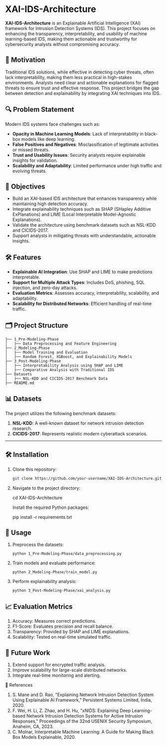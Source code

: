 # XAI-IDS-Architecture

**XAI-IDS-Architecture** is an Explainable Artificial Intelligence (XAI) framework for Intrusion Detection Systems (IDS). This project focuses on enhancing the transparency, interpretability, and usability of machine learning-based IDS, making them actionable and trustworthy for cybersecurity analysts without compromising accuracy.

## 🚀 Motivation

Traditional IDS solutions, while effective in detecting cyber threats, often lack interpretability, making them less practical in high-stakes environments. Analysts need clear and actionable explanations for flagged threats to ensure trust and effective response. This project bridges the gap between detection and explainability by integrating XAI techniques into IDS.

## 🔍 Problem Statement

Modern IDS systems face challenges such as:

- **Opacity in Machine Learning Models**: Lack of interpretability in black-box models like deep learning.
- **False Positives and Negatives**: Misclassification of legitimate activities or missed threats.
- **Trust and Usability Issues**: Security analysts require explainable insights for validation.
- **Scalability and Adaptability**: Limited performance under high traffic and evolving threats.

## 🎯 Objectives

- Build an XAI-based IDS architecture that enhances transparency while maintaining high detection accuracy.
- Integrate explainability techniques such as SHAP (SHapley Additive ExPlanations) and LIME (Local Interpretable Model-Agnostic Explanations).
- Validate the architecture using benchmark datasets such as NSL-KDD and CICIDS-2017.
- Support analysts in mitigating threats with understandable, actionable insights.

## 🛠️ Features

- **Explainable AI Integration**: Use SHAP and LIME to make predictions interpretable.
- **Support for Multiple Attack Types**: Includes DoS, phishing, SQL injection, and zero-day attacks.
- **Evaluation Metrics**: Assesses accuracy, interpretability, scalability, and adaptability.
- **Scalability for Distributed Networks**: Efficient handling of real-time traffic.

## 🗂️ Project Structure

```plaintext
├── 1_Pre-Modeling-Phase
│   ├── Data Preprocessing and Feature Engineering
├── 2_Modeling-Phase
│   ├── Model Training and Evaluation
│   ├── Random Forest, XGBoost, and Explainability Models
├── 3_Post-Modeling-Phase
│   ├── Interpretability Analysis using SHAP and LIME
│   ├── Comparative Analysis with Traditional IDS
├── Datasets
│   ├── NSL-KDD and CICIDS-2017 Benchmark Data
├── README.md
```
## 📊 Datasets

The project utilizes the following benchmark datasets:

1. **NSL-KDD**: A well-known dataset for network intrusion detection research.
2. **CICIDS-2017**: Represents realistic modern cyberattack scenarios.

---

## 🛠️ Installation

1. Clone this repository:

   ```bash
   git clone https://github.com/your-username/XAI-IDS-Architecture.git
   ```

2. Navigate to the project directory:

    cd XAI-IDS-Architecture

    Install the required Python packages:

    pip install -r requirements.txt

## 🧪 Usage

1. Preprocess the datasets:

    ```python 1_Pre-Modeling-Phase/data_preprocessing.py```

2. Train models and evaluate performance:

    ```python 2_Modeling-Phase/train_model.py```

3. Perform explainability analysis:

    ```python 3_Post-Modeling-Phase/xai_analysis.py```

## 📈 Evaluation Metrics

1. Accuracy: Measures correct predictions.
2. F1-Score: Evaluates precision and recall balance.
3. Transparency: Provided by SHAP and LIME explanations.
4. Scalability: Tested on real-time simulated traffic.

## 🧩 Future Work

1. Extend support for encrypted traffic analysis.
2. Improve scalability for large-scale distributed networks.
3. Integrate real-time monitoring and alerting.

📝 References

1. S. Mane and D. Rao, "Explaining Network Intrusion Detection System Using Explainable AI Framework," Persistent Systems Limited, India, 2020.
2. F. Wei, H. Li, Z. Zhao, and H. Hu, "xNIDS: Explaining Deep Learning-based Network Intrusion Detection Systems for Active Intrusion Responses," Proceedings of the 32nd USENIX Security Symposium, Anaheim, CA, 2023.
 3. C. Molnar, Interpretable Machine Learning: A Guide for Making Black Box Models Explainable, 2020. 